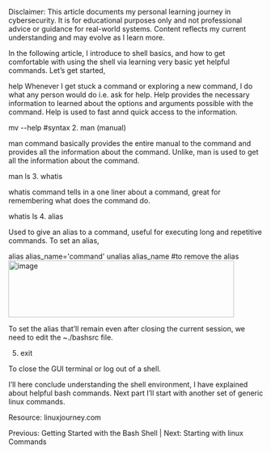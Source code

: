 Disclaimer: This article documents my personal learning journey in cybersecurity. It is for educational purposes only and not professional advice or guidance for real-world systems. Content reflects my current understanding and may evolve as I learn more.

In the following article, I introduce to shell basics, and how to get comfortable with using the shell via learning very basic yet helpful commands. Let’s get started,

help
Whenever I get stuck a command or exploring a new command, I do what any person would do i.e. ask for help. Help provides the necessary information to learned about the options and arguments possible with the command. Help is used to fast annd quick access to the information.

mv --help #syntax
2. man (manual)

man command basically provides the entire manual to the command and provides all the information about the command. Unlike, man is used to get all the information about the command.

man ls
3. whatis

whatis command tells in a one liner about a command, great for remembering what does the command do.

whatis ls
4. alias

Used to give an alias to a command, useful for executing long and repetitive commands. To set an alias,

alias alias_name='command' 
unalias alias_name #to remove the alias
<img width="446" height="112" alt="image" src="https://github.com/user-attachments/assets/bb185877-9a8b-4c04-aebd-f3ebdaa117ac" />

To set the alias that’ll remain even after closing the current session, we need to edit the ~./bashsrc file.

5. exit

To close the GUI terminal or log out of a shell.

I’ll here conclude understanding the shell environment, I have explained about helpful bash commands. Next part I’ll start with another set of generic linux commands.

Resource: linuxjourney.com

Previous: Getting Started with the Bash Shell | Next: Starting with linux Commands
